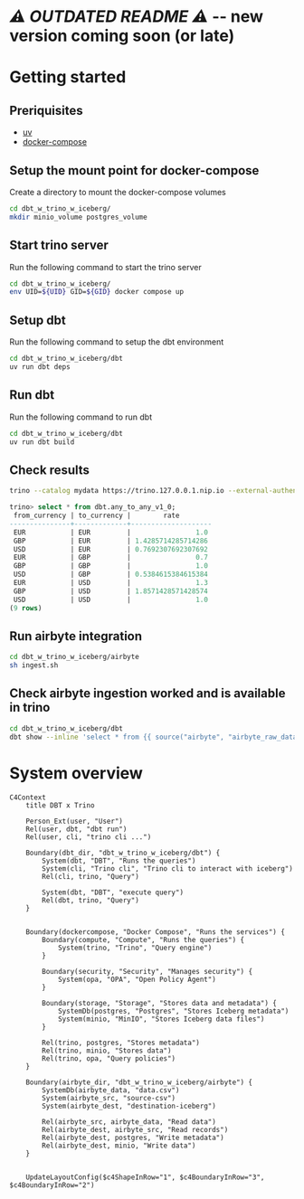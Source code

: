 # *⚠ OUTDATED README ⚠* -- new version coming soon (or late)

# Getting started

## Preriquisites
- [uv](https://docs.astral.sh/uv/)
- [docker-compose](https://rancherdesktop.io/)

## Setup the mount point for docker-compose
Create a directory to mount the docker-compose volumes
```bash
cd dbt_w_trino_w_iceberg/
mkdir minio_volume postgres_volume
```

## Start trino server
Run the following command to start the trino server
```bash
cd dbt_w_trino_w_iceberg/
env UID=${UID} GID=${GID} docker compose up
```

## Setup dbt
Run the following command to setup the dbt environment
```bash
cd dbt_w_trino_w_iceberg/dbt
uv run dbt deps
```

## Run dbt
Run the following command to run dbt
```bash
cd dbt_w_trino_w_iceberg/dbt
uv run dbt build
```

## Check results
```bash
trino --catalog mydata https://trino.127.0.0.1.nip.io --external-authentication --insecure --external-authentication-redirect-handler DESKTOP_OPEN
```

```sql
trino> select * from dbt.any_to_any_v1_0;
 from_currency | to_currency |        rate        
---------------+-------------+--------------------
 EUR           | EUR         |                1.0 
 GBP           | EUR         | 1.4285714285714286 
 USD           | EUR         | 0.7692307692307692 
 EUR           | GBP         |                0.7 
 GBP           | GBP         |                1.0 
 USD           | GBP         | 0.5384615384615384 
 EUR           | USD         |                1.3 
 GBP           | USD         | 1.8571428571428574 
 USD           | USD         |                1.0 
(9 rows)
```

## Run airbyte integration
```bash
cd dbt_w_trino_w_iceberg/airbyte
sh ingest.sh
````

## Check airbyte ingestion worked and is available in trino
```bash
cd dbt_w_trino_w_iceberg/dbt
dbt show --inline 'select * from {{ source("airbyte", "airbyte_raw_data") }}'
```

# System overview
```mermaid
C4Context
    title DBT x Trino

    Person_Ext(user, "User")
    Rel(user, dbt, "dbt run")
    Rel(user, cli, "trino cli ...")

    Boundary(dbt_dir, "dbt_w_trino_w_iceberg/dbt") {
        System(dbt, "DBT", "Runs the queries")
        System(cli, "Trino cli", "Trino cli to interact with iceberg")
        Rel(cli, trino, "Query")

        System(dbt, "DBT", "execute query")
        Rel(dbt, trino, "Query")
    }


    Boundary(dockercompose, "Docker Compose", "Runs the services") {
        Boundary(compute, "Compute", "Runs the queries") {
            System(trino, "Trino", "Query engine")
        }

        Boundary(security, "Security", "Manages security") {
            System(opa, "OPA", "Open Policy Agent")
        }

        Boundary(storage, "Storage", "Stores data and metadata") {
            SystemDb(postgres, "Postgres", "Stores Iceberg metadata")
            System(minio, "MinIO", "Stores Iceberg data files")
        }

        Rel(trino, postgres, "Stores metadata")
        Rel(trino, minio, "Stores data")
        Rel(trino, opa, "Query policies")
    }

    Boundary(airbyte_dir, "dbt_w_trino_w_iceberg/airbyte") {
        SystemDb(airbyte_data, "data.csv")
        System(airbyte_src, "source-csv")
        System(airbyte_dest, "destination-iceberg")

        Rel(airbyte_src, airbyte_data, "Read data")
        Rel(airbyte_dest, airbyte_src, "Read records")
        Rel(airbyte_dest, postgres, "Write metadata")
        Rel(airbyte_dest, minio, "Write data")
    }


    UpdateLayoutConfig($c4ShapeInRow="1", $c4BoundaryInRow="3", $c4BoundaryInRow="2")
```
